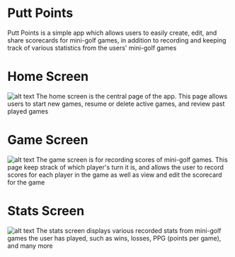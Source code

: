 # Putt Points

Putt Points is a simple app which allows users to easily create, edit, and share scorecards for mini-golf games, in addition to recording and keeping track of various statistics from the users' mini-golf games


# Home Screen
![alt text](https://cdn.discordapp.com/attachments/804034109462020136/806979163591933972/image1.png)
The home screen is the central page of the app. This page allows users to start new games, resume or delete active games, and review past played games

# Game Screen
![alt text](https://cdn.discordapp.com/attachments/804034109462020136/806979163796930580/image2.png)
The game screen is for recording scores of mini-golf games. This page keep strack of which player's turn it is, and allows the user to record scores for each player in the game as well as view and edit the scorecard for the game

# Stats Screen
![alt text](https://cdn.discordapp.com/attachments/804034109462020136/806979163332149318/image0.png)
The stats screen displays various recorded stats from mini-golf games the user has played, such as wins, losses, PPG (points per game), and many more

